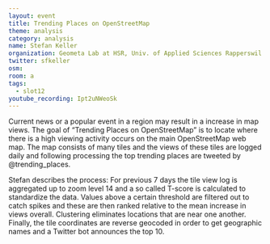 ```yaml
---
layout: event
title: Trending Places on OpenStreetMap
theme: analysis
category: analysis
name: Stefan Keller
organization: Geometa Lab at HSR, Univ. of Applied Sciences Rapperswil
twitter: sfkeller
osm:
room: a
tags:
  - slot12
youtube_recording: Ipt2uNWeoSk
---
```

Current news or a popular event in a region may result in a increase in map views. The goal of “Trending Places on OpenStreetMap” is to locate where there is a high viewing activity occurs on the main OpenStreetMap web map. The map consists of many tiles and the views of these tiles are logged daily and following processing the top trending places are tweeted by @trending_places. 

Stefan describes the process: For previous 7 days the tile view log is aggregated up to zoom level 14 and a so called T-score is calculated to standardize the data. Values above a certain threshold are filtered out to catch spikes and these are then ranked relative to the mean increase in views overall. Clustering eliminates locations that are near one another. Finally, the tile coordinates are reverse geocoded in order to get geographic names and a Twitter bot announces the top 10.
